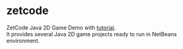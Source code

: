 # zetcode
ZetCode Java 2D Game Demo with [tutorial](http://zetcode.com/tutorials/javagamestutorial/).  
It provides several Java 2D game projects ready to run in NetBeans environment.
